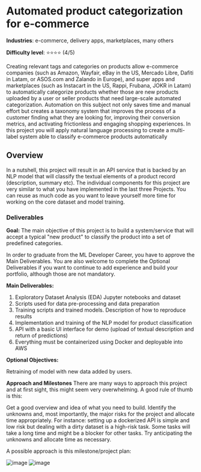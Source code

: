 # Automated product categorization for e-commerce
**Industries**: e-commerce, delivery apps, marketplaces, many others

**Difficulty level**: ⭐⭐⭐⭐ (4/5)

Creating relevant tags and categories on products allow e-commerce companies (such as Amazon, Wayfair, eBay in the US, Mercado Libre, Dafiti in Latam, or ASOS.com and Zalando in Europe), and super apps and marketplaces (such as Instacart in the US, Rappi, Frubana, JOKR in Latam) to automatically categorize products whether those are new products uploaded by a user or seller products that need large-scale automated categorization. Automation on this subject not only saves time and manual effort but creates a taxonomy system that improves the process of a customer finding what they are looking for, improving their conversion metrics, and activating frictionless and engaging shopping experiences. In this project you will apply natural language processing to create a multi-label system able to classify e-commerce products automatically

## Overview
In a nutshell, this project will result in an API service that is backed by an NLP model that will classify the textual elements of a product record (description, summary etc). The individual components for this project are very similar to what you have implemented in the last three Projects. You can reuse as much code as you want to leave yourself more time for working on the core dataset and model training.

### Deliverables 
**Goal:** The main objective of this project is to build a system/service that will accept a typical "new product"  to classify the product into a set of predefined categories.

In order to graduate from the ML Developer Career, you have to approve the Main Deliverables. You are also welcome to complete the Optional Deliverables if you want to continue to add experience and build your portfolio, although those are not mandatory. 

**Main Deliverables:**

1. Exploratory Dataset Analysis (EDA) Jupyter notebooks and dataset
2. Scripts used for data pre-processing and data preparation
3. Training scripts and trained models. Description of how to reproduce results
4. Implementation and training of the NLP model for product classification
5. API with a basic UI interface for demo (upload of textual description and return of predictions)
6. Everything must be containerized using Docker and deployable into AWS

**Optional Objectives:**

Retraining of model with new data added by users.

**Approach and Milestones**
There are many ways to approach this project and at first sight, this might seem very overwhelming. A good rule of thumb is this:

Get a good overview and idea of what you need to build.
Identify the unknowns and, most importantly, the major risks for the project and allocate time appropriately. For instance: setting up a dockerized API is simple and low risk but dealing with a dirty dataset is a high-risk task. 
Some tasks will take a long time and might be a blocker for other tasks. Try anticipating the unknowns and allocate time as necessary.

A possible approach is this milestone/project plan:

![image](https://user-images.githubusercontent.com/103912003/204822920-2682ec6c-3f9d-4749-a9a9-566fd07def0d.png)
![image](https://user-images.githubusercontent.com/103912003/204823154-bd86b369-6e16-4b30-97b5-f92af45ec4a6.png)

